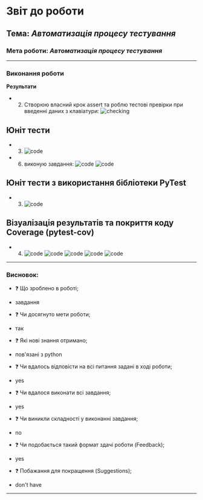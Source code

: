# Звіт до роботи

## Тема: _Автоматизація процесу тестування_

### Мета роботи: _Автоматизація процесу тестування_

---

### Виконання роботи

**Результати**

- 2. Створюю власний крок assert та роблю тестові превірки при введенні даних з клавіатури:
      ![checking](/workspaces/hobreirepository/sem2/lab2/pictures/2.png)

## Юніт тести

- 3. ![code](/workspaces/hobreirepository/sem2/lab2/pictures/3.1.png)
- 6. виконую завдання:
     ![code](/workspaces/hobreirepository/sem2/lab2/pictures/6.1.png)
     ![code](/workspaces/hobreirepository/sem2/lab2/pictures/6.2.png)

## Юніт тести з використання бібліотеки PyTest
- 3.  ![code](/workspaces/hobreirepository/sem2/lab2/pictures/3.1.1.png)

## Візуалізація результатів та покриття коду Coverage (pytest-cov)

- 4.  ![code](/workspaces/hobreirepository/sem2/lab2/pictures/coverage1.png)
      ![code](/workspaces/hobreirepository/sem2/lab2/pictures/coverage2.png)
      ![code](/workspaces/hobreirepository/sem2/lab2/pictures/coverage3.png)
      ![code](/workspaces/hobreirepository/sem2/lab2/pictures/coverage4.png)
       ![code](/workspaces/hobreirepository/sem2/lab2/pictures/coverage5.png)
      
---

### Висновок:

- :question: Що зроблено в роботі;
* завдання
- :question: Чи досягнуто мети роботи;
* так
- :question: Які нові знання отримано;
* пов'язані з python
- :question: Чи вдалось відповісти на всі питання задані в ході роботи;
* yes
- :question: Чи вдалося виконати всі завдання;
* yes
- :question: Чи виникли складності у виконанні завдання;
* no
- :question: Чи подобається такий формат здачі роботи (Feedback);
* yes
- :question: Побажання для покращення (Suggestions);
* don't have

---
